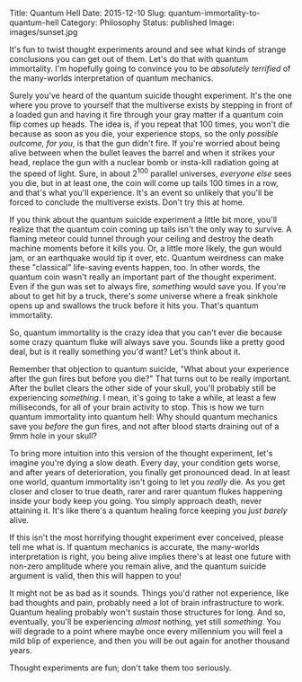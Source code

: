 Title: Quantum Hell
Date: 2015-12-10
Slug: quantum-immortality-to-quantum-hell
Category: Philosophy
Status: published
Image: images/sunset.jpg

It's fun to twist thought experiments around and see what kinds of strange
conclusions you can get out of them. Let's do that with quantum immortality. I'm
hopefully going to convince you to be *absolutely terrified* of the many-worlds
interpretation of quantum mechanics.

Surely you've heard of the quantum suicide thought experiment. It's the one
where you prove to yourself that the multiverse exists by stepping in front of
a loaded gun and having it fire through your gray matter if a quantum coin flip
comes up heads. The idea is, if you repeat that 100 times, you won't die because
as soon as you die, your experience stops, so the only *possible outcome, for
you*, is that the gun didn't fire. If you're worried about being alive between
when the bullet leaves the barrel and when it strikes your head, replace the gun
with a nuclear bomb or insta-kill radiation going at the speed of light. Sure,
in about 2<sup>100</sup> parallel universes, *everyone else* sees you die, but
in at least one, the coin will come up tails 100 times in a row, and that's what
you'll experience. It's an event so unlikely that you'll be forced to conclude
the multiverse exists. Don't try this at home.

If you think about the quantum suicide experiment a little bit more, you'll
realize that the quantum coin coming up tails isn't the only way to survive.
A flaming meteor could tunnel through your ceiling and destroy the death machine
moments before it kills you. Or, a little more likely, the gun would jam, or an
earthquake would tip it over, etc. Quantum weirdness can make these "classical"
life-saving events happen, too. In other words, the quantum coin wasn't really
an important part of the thought experiment. Even if the gun was set to always
fire, *something* would save you. If you're about to get hit by a truck, there's
*some* universe where a freak sinkhole opens up and swallows the truck before it
hits you. That's quantum immortality.

So, quantum immortality is the crazy idea that you can't ever die because some
crazy quantum fluke will always save you. Sounds like a pretty good deal, but is
it really something you'd want? Let's think about it.

Remember that objection to quantum suicide, "What about your experience after
the gun fires but before you die?" That turns out to be really important. After
the bullet clears the other side of your skull, you'll probably still be
experiencing *something*. I mean, it's going to take a while, at least a few
milliseconds, for all of your brain activity to stop. This is how we turn
quantum immortality into quantum hell: Why should quantum mechanics save you
*before* the gun fires, and not after blood starts draining out of a 9mm hole in
your skull?

To bring more intuition into this version of the thought experiment, let's
imagine you're dying a slow death. Every day, your condition gets worse, and
after years of deterioration, you finally get pronounced dead. In at least one
world, quantum immortality isn't going to let you *really* die. As you get
closer and closer to true death, rarer and rarer quantum flukes happening inside
your body keep you going. You simply approach death, never attaining it. It's
like there's a quantum healing force keeping you *just barely* alive.

If this isn't the most horrifying thought experiment ever conceived, please tell
me what is. If quantum mechanics is accurate, the many-worlds interpretation is
right, you being alive implies there's at least one future with non-zero
amplitude where you remain alive, and the quantum suicide argument is valid,
then this will happen to you!

It might not be as bad as it sounds. Things you'd rather not experience, like
bad thoughts and pain, probably need a lot of brain infrastructure to work.
Quantum healing probably won't sustain those structures for long. And so,
eventually, you'll be experiencing *almost* nothing, yet still *something*. You
will degrade to a point where maybe once every millennium you will feel a mild
blip of experience, and then you will be out again for another thousand years.

Thought experiments are fun; don't take them too seriously.
